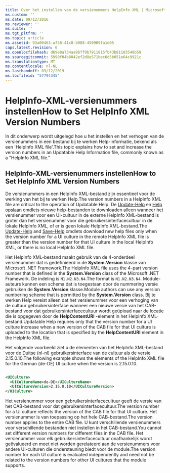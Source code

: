 ```yaml
---
title: Over het instellen van de versienummers HelpInfo XML | Microsoft Docs
ms.custom: ''
ms.date: 09/12/2016
ms.reviewer: ''
ms.suite: ''
ms.tgt_pltfrm: ''
ms.topic: article
ms.assetid: 93a00463-af58-41c8-b088-450909fa1d05
caps.latest.revision: 6
ms.openlocfilehash: d69e8a734aa96ff9b7911815fb43b81103548b59
ms.sourcegitcommit: 5990f04b8042ef2d8e571bec6d5b051e64c9921c
ms.translationtype: MT
ms.contentlocale: nl-NL
ms.lasthandoff: 03/12/2019
ms.locfileid: "57794345"
---
```

# <a name="how-to-set-helpinfo-xml-version-numbers"></a><span data-ttu-id="88681-102">HelpInfo-XML-versienummers instellen</span><span class="sxs-lookup"><span data-stu-id="88681-102">How to Set HelpInfo XML Version Numbers</span></span>

<span data-ttu-id="88681-103">In dit onderwerp wordt uitgelegd hoe u het instellen en het verhogen van de versienummers in een bestand bij te werken Help-informatie, bekend als een 'HelpInfo XML file'.</span><span class="sxs-lookup"><span data-stu-id="88681-103">This topic explains how to set and increase the version numbers in an Updatable Help Information file, commonly known as a "HelpInfo XML file."</span></span>

## <a name="how-to-set-helpinfo-xml-version-numbers"></a><span data-ttu-id="88681-104">HelpInfo-XML-versienummers instellen</span><span class="sxs-lookup"><span data-stu-id="88681-104">How to Set HelpInfo XML Version Numbers</span></span>

<span data-ttu-id="88681-105">De versienummers in een HelpInfo XML-bestand zijn essentieel voor de werking van het bij te werken Help.</span><span class="sxs-lookup"><span data-stu-id="88681-105">The version numbers in a HelpInfo XML file are critical to the operation of Updatable Help.</span></span> <span data-ttu-id="88681-106">De [Update-Help](/powershell/module/Microsoft.PowerShell.Core/Update-Help) en [Help opslaan](/powershell/module/Microsoft.PowerShell.Core/Update-Help) cmdlets nieuwe help-bestanden te downloaden alleen wanneer het versienummer voor een UI-cultuur in de externe HelpInfo XML-bestand is groter dan het versienummer voor die gebruikersinterfacecultuur in de lokale HelpInfo XML, of er is geen lokale HelpInfo XML-bestand.</span><span class="sxs-lookup"><span data-stu-id="88681-106">The [Update-Help](/powershell/module/Microsoft.PowerShell.Core/Update-Help) and [Save-Help](/powershell/module/Microsoft.PowerShell.Core/Update-Help) cmdlets download new help files only when the version number for a UI culture in the remote HelpInfo XML file is greater than the version number for that UI culture in the local HelpInfo XML, or there is no local HelpInfo XML file.</span></span>

<span data-ttu-id="88681-107">Het HelpInfo XML-bestand maakt gebruik van de 4-onderdeel versienummer dat is gedefinieerd in de **System.Version** klasse van Microsoft .NET Framework.</span><span class="sxs-lookup"><span data-stu-id="88681-107">The HelpInfo XML file uses the 4-part version number that is defined in the **System.Version** class of the Microsoft .NET Framework.</span></span> <span data-ttu-id="88681-108">De indeling is `N1.N2.N3.N4`.</span><span class="sxs-lookup"><span data-stu-id="88681-108">The format is `N1.N2.N3.N4`.</span></span> <span data-ttu-id="88681-109">Module-auteurs kunnen een schema dat is toegestaan door de nummering versie gebruiken de **System.Version** klasse.</span><span class="sxs-lookup"><span data-stu-id="88681-109">Module authors can use any version numbering scheme that is permitted by the **System.Version** class.</span></span> <span data-ttu-id="88681-110">Bij te werken Help vereist alleen dat het versienummer voor een verhoging van de cultuur gebruikersinterface wanneer een nieuwe versie van het CAB-bestand voor dat gebruikersinterfacecultuur wordt geüpload naar de locatie die is opgegeven door de **HelpContentURI** -element in het HelpInfo XML-bestand.</span><span class="sxs-lookup"><span data-stu-id="88681-110">Updatable Help requires only that the version number for a UI culture increase when a new version of the CAB file for that UI culture is uploaded to the location that is specified by the **HelpContentURI** element in the HelpInfo XML file.</span></span>

<span data-ttu-id="88681-111">Het volgende voorbeeld ziet u de elementen van het HelpInfo XML-bestand voor de Duitse (nl-nl) gebruikersinterface van de cultuur als de versie 2.15.0.10.</span><span class="sxs-lookup"><span data-stu-id="88681-111">The following example shows the elements of the HelpInfo XML file for the German (de-DE) UI culture when the version is 2.15.0.10.</span></span>

```xml

<UICulture>
  <UICultureName>de-DE</UICultureName>
  <UICultureVersion>2.15.0.10</UICultureVersion>
</UICulture>
```

<span data-ttu-id="88681-112">Het versienummer voor een gebruikersinterfacecultuur geeft de versie van het CAB-bestand voor dat gebruikersinterfacecultuur.</span><span class="sxs-lookup"><span data-stu-id="88681-112">The version number for a UI culture reflects the version of the CAB file for that UI culture.</span></span> <span data-ttu-id="88681-113">Het versienummer is van toepassing op het hele CAB-bestand.</span><span class="sxs-lookup"><span data-stu-id="88681-113">The version number applies to the entire CAB file.</span></span> <span data-ttu-id="88681-114">U kunt verschillende versienummers voor verschillende bestanden niet instellen in het CAB-bestand.</span><span class="sxs-lookup"><span data-stu-id="88681-114">You cannot set different version numbers for different files in the CAB file.</span></span> <span data-ttu-id="88681-115">Het versienummer voor elk gebruikersinterfacecultuur onafhankelijk wordt geëvalueerd en moet niet worden gerelateerd aan de versienummers voor andere UI-culturen die ondersteuning biedt voor de module.</span><span class="sxs-lookup"><span data-stu-id="88681-115">The version number for each UI culture is evaluated independently and need not be related to the version numbers for other UI cultures that the module supports.</span></span>